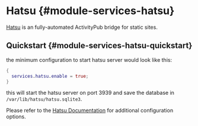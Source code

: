 # Hatsu {#module-services-hatsu}

[Hatsu](https://github.com/importantimport/hatsu) is an fully-automated ActivityPub bridge for static sites.

## Quickstart {#module-services-hatsu-quickstart}

the minimum configuration to start hatsu server would look like this:

```nix
{
  services.hatsu.enable = true;
}
```

this will start the hatsu server on port 3939 and save the database in `/var/lib/hatsu/hatsu.sqlite3`.

Please refer to the [Hatsu Documentation](https://hatsu.cli.rs) for additional configuration options.
